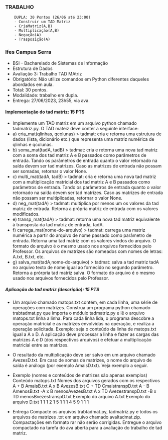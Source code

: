  ### TRABALHO
        DUPLA: 30 Pontos (26/06 até 23:00)
        - Construir um TAD Matriz
        - CriaMatriz(A,B)
        - Multiplicação(A,B)
        - Negação(A)
        - Trasposição(A)

### Ifes Campus Serra
- BSI – Bacharelado de Sistemas de Informação
- Estrutura de Dados
- Avaliação 3: Trabalho TAD MAtriz
- Obrigatório: Não utilize comandos em Python diferentes daqueles abordados em aula.
- Total: 30 pontos.
- Modalidade: trabalho em dupla.
- Entrega: 27/06/2023, 23h55, via ava.


#### Implementação do tad matriz: 15 PTS
- Implemente um TAD matriz em um arquivo python chamado tadmatriz.py. O TAD mateiz deve conter a seguinte interface:
- a) cria_mat(qlinhas, qcolunas) > tadmat: cria e retorna uma estrutura de dados (lista, dicionário etc.) que representa uma matriz numérica de qlinhas e qcolunas.
- b) soma_mat(tadA, tadB) > tadmat: cria e retorna uma nova tad matriz com a soma dos tad
matriz A e B passados como parâmetros de entrada. Tando os parâmetros de entrada quanto o
valor retornado na saída devem ser tad matrizes. Caso as matrizes de entrada não possam ser
somadas, retornar o valor None.
- c) multi_mat(tadA, tadB) > tadmat: cria e retorna uma nova tad matriz com a multiplicação
matricial dos tad matriz A e B passados como parâmetros de entrada. Tando os parâmetros de
entrada quanto o valor retornado na saída devem ser tad matrizes. Caso as matrizes de entrada
não possam ser multiplicadas, retornar o valor None.
- d) neg_mat(tadA) > tadmat: multiplica por menos um os valores da tad matriz de entrada.
Retorna a própria matriz de entrada com os valores modificados.
- e) transp_mat(tadA) > tadmat: retorna uma nova tad matriz equivalente à transposta da tad
matriz de entrada, tadA.
- f) carrega_mat(nome-do-arquivo) > tadmat: carrega uma matriz numérica a partir do arquivo de
nome passado como parâmetro de entrada. Retorna uma tad matriz com os valores vindos do
arquivo. O formato do arquivo é o mesmo usado nos arquivos fornecidos pelo Professor.
Os arquivos de matrizes são nomeados com nomes de letras: A.txt, B.txt, etc.
- g) salva_mat(tadA,nome-do-arquivo) > tadmat: salva a tad matriz tadA no arquivo texto de
nome igual ao fornecido no segundo parâmetro. Retorna a prórpria tad matriz salva. O formato do
arquivo é o mesmo usado nos arquivos fornecidos pelo Professor.

##### Aplicação do tad matriz (descrição): 15 PTS
- Um arquivo chamado matops.txt contém, em cada linha, uma série de operações com matrizes.
Construa um programa python chamado trabtadmat.py que importa o módulo tadmatriz.py e lê o
arquivo matops.txt linha a linha. Para cada linha lida, o programa descobre a operação matricial e
as matrizes envolvidas na operação, e realiza a operação solicitada. Exemplo: seja o conteúdo da
linha de matops.txt igual a A x D. A aplicação deve processar a linha e fazer as cargas das
matrizes A e D (dos respectivos arquivos) e efetuar a multiplicação matricial entre as matrizes.

- O resultado da multiplicação deve ser salvo em um arquivo chamado AvezesD.txt. Em caso de
somas de matrizes, o nome do arquivo de saída é análogo (por exemplo AmaisD.txt). Veja
exemplo a seguir.

- Exemplo (nomes e conteúdos de matrizes são apenas exemplos)
Conteúdo matops.txt Nomes dos arquivos gerados com os respectivos
A + B AmaisB.txt
A x B AvezesB.txt
C + TD CmaistranspD.txt
A - B AmenosB.txt
-A x B menosAvezesB.txt
A x TD AvezestranspD.txt
-B x TD menosBvezestranspD.txt
Exemplo do arquivo A.txt Exemplo do arquivo D.txt
1 1 1 2 1 5
1 1 1 4 5 9
1 1 1

- Entrega
Compacte os arquivos trabtadmat.py, tadmatriz.py e todos os arquivos de matrizes .txt em
arquivo chamado avaltadmat.zip.
Compactações em formato rar não serão corrigidas.
Entregue o arquivo compactado na tarefa do ava aberta para a avaliação do trabalho de tad
matriz.

